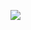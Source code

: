 <a href="https://pinpoint.com/@k"><img src="https://cards.pinpoint.com/api/profile/img/k?hideAvatar=true&hideName=true&hideSocials=true&width=800"></img></a>
